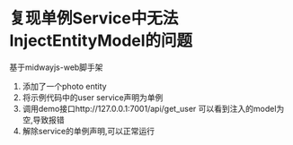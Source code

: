 # 复现单例Service中无法InjectEntityModel的问题

基于midwayjs-web脚手架

1. 添加了一个photo entity
2. 将示例代码中的user service声明为单例
3. 调用demo接口http://127.0.0.1:7001/api/get_user 可以看到注入的model为空,导致报错
4. 解除service的单例声明,可以正常运行
